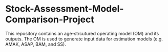 # Stock-Assessment-Model-Comparison-Project

This repository contains an age-strcutured operating model (OM) and its outputs. The OM is used to generate input data for estimation models (e.g. AMAK, ASAP, BAM, and SS).

